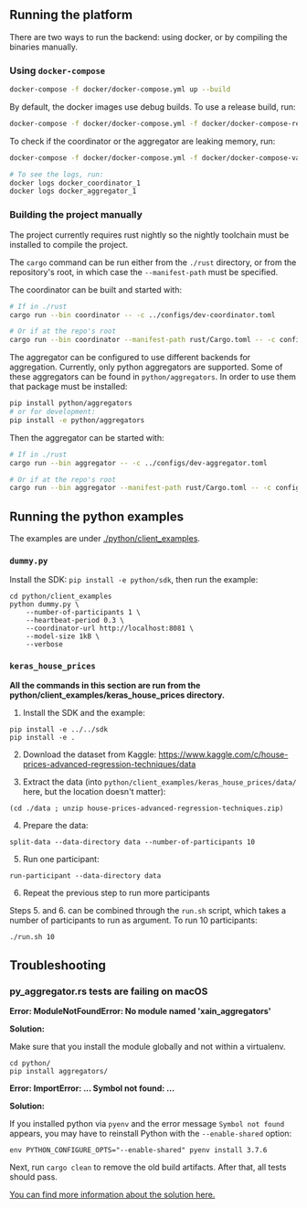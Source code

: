 ## Running the platform

There are two ways to run the backend: using docker, or by compiling
the binaries manually.

### Using `docker-compose`

```bash
docker-compose -f docker/docker-compose.yml up --build
```

By default, the docker images use debug builds. To use a release build, run:

```bash
docker-compose -f docker/docker-compose.yml -f docker/docker-compose-release.yml up --build
```

To check if the coordinator or the aggregator are leaking memory, run:

```bash
docker-compose -f docker/docker-compose.yml -f docker/docker-compose-valgrind.yml up --build

# To see the logs, run:
docker logs docker_coordinator_1
docker logs docker_aggregator_1
```

### Building the project manually

The project currently requires rust nightly so the nightly toolchain
must be installed to compile the project.

The `cargo` command can be run either from the `./rust` directory, or
from the repository's root, in which case the `--manifest-path` must
be specified.

The coordinator can be built and started with:

```bash
# If in ./rust
cargo run --bin coordinator -- -c ../configs/dev-coordinator.toml

# Or if at the repo's root
cargo run --bin coordinator --manifest-path rust/Cargo.toml -- -c configs/dev-coordinator.toml
```

The aggregator can be configured to use different backends for
aggregation. Currently, only python aggregators are supported. Some of
these aggregators can be found in `python/aggregators`. In order to
use them that package must be installed:

```bash
pip install python/aggregators
# or for development:
pip install -e python/aggregators
```

Then the aggregator can be started with:

```bash
# If in ./rust
cargo run --bin aggregator -- -c ../configs/dev-aggregator.toml

# Or if at the repo's root
cargo run --bin aggregator --manifest-path rust/Cargo.toml -- -c configs/dev-aggregator.toml
```

## Running the python examples

The examples are under [./python/client_examples](./python/client_examples).

### `dummy.py`

Install the SDK: `pip install -e python/sdk`, then run the example:

```
cd python/client_examples
python dummy.py \
    --number-of-participants 1 \
    --heartbeat-period 0.3 \
    --coordinator-url http://localhost:8081 \
    --model-size 1kB \
    --verbose
```

### `keras_house_prices`

**All the commands in this section are run from the
python/client_examples/keras_house_prices directory.**

1. Install the SDK and the example:

```
pip install -e ../../sdk
pip install -e .
```

2. Download the dataset from Kaggle:
   https://www.kaggle.com/c/house-prices-advanced-regression-techniques/data

3. Extract the data (into
   `python/client_examples/keras_house_prices/data/` here, but the
   location doesn't matter):

```
(cd ./data ; unzip house-prices-advanced-regression-techniques.zip)
```

4. Prepare the data:

```
split-data --data-directory data --number-of-participants 10
```

5. Run one participant:

```
run-participant --data-directory data
```

6. Repeat the previous step to run more participants

Steps 5. and 6. can be combined through the `run.sh` script, which
takes a number of participants to run as argument. To run 10
participants:

```bash
./run.sh 10
```

## Troubleshooting

### py_aggregator.rs tests are failing on macOS

**Error: ModuleNotFoundError: No module named 'xain_aggregators'**

__Solution:__

Make sure that you install the module globally and not within a virtualenv.

```shell
cd python/
pip install aggregators/
```

**Error: ImportError: ... Symbol not found: ...**

__Solution:__

If you installed python via `pyenv` and the error message `Symbol not found` appears, you may have
to reinstall Python with the `--enable-shared` option:

`env PYTHON_CONFIGURE_OPTS="--enable-shared" pyenv install 3.7.6`

Next, run `cargo clean` to remove the old build artifacts. After that, all tests should pass.

[You can find more information about the solution here.](https://github.com/PyO3/pyo3/issues/742#issuecomment-577332616)
